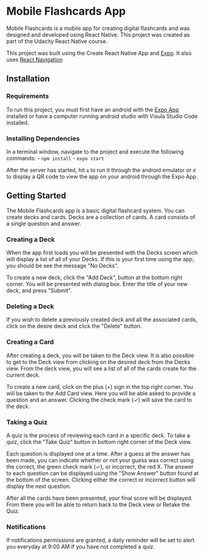 

# Mobile Flashcards App
Mobile Flashcards is a mobile app for creating digital flashcards and was designed and developed using React Native. This project was created as part of the Udacity React Native course.

This project was built using the Create React Native App and [Expo](https://expo.io/). It also uses [React Navigation](https://github.com/react-community/react-navigation)

## Installation

### Requirements
To run this project, you must first have an android with the [Expo App](https://play.google.com/store/apps/details?id=host.exp.exponent&hl=en) installed or have a computer running android studio with Visula Studio Code installed.  

### Installing Dependencies
In a terminal window, navigate to the project and execute the following commands:
    - `npm install`
    - `expo start`

After the server has started, hit `a` to run it through the android emulator or `d` to display a QR code to view the app on your android through the Expo App.


## Getting Started
The Mobile Flashcards app is a basic digital flashcard system. You can create decks and cards. Decks are a collection of cards. A card consists of a single question and answer.


### Creating a Deck
When the app first loads you will be presented with the Decks screen which will display a list of all of your Decks. If this is your first time using the app, you should be see the message "No Decks".

To create a new deck, click the "Add Deck", button at the bottom right corner. You will be presented with dialog box. Enter the title of your new deck, and press "Submit".

### Deleting a Deck
If you wish to delete a previously created deck and all the associated cards, click on the desire deck and click the "Delete" button.

### Creating a Card
After creating a deck, you will be taken to the Deck view. It is also possible to get to the Deck view from clicking on the desired deck from the Decks view. From the deck view, you will see a list of all of the cards create for the current deck.

To create a new card, click on the plus (+) sign in the top right corner. You will be taken to the Add Card view. Here you will be able asked to provide a question and an answer. Clicking the check mark (✓) will save the card to the deck.


### Taking a Quiz
A quiz is the process of reviewing each card in a specific deck. To take a quiz, click the "Take Quiz" button in bottom right corner of the Deck view.

Each question is displayed one at a time. After a guess at the answer has been made, you can indicate whether or not your guess was correct using the correct, the green check mark (✓), or incorrect, the red X. The answer to each question can be displayed using the "Show Answer" button found at the bottom of the screen. Clicking either the correct or incorrect button will display the next question.

After all the cards have been presented, your final score will be displayed. From there you will be able to return back to the Deck view or Retake the Quiz.

### Notifications
If notifications permissions are granted, a daily reminder will be set to alert you everyday at 9:00 AM if you have not completed a quiz.


